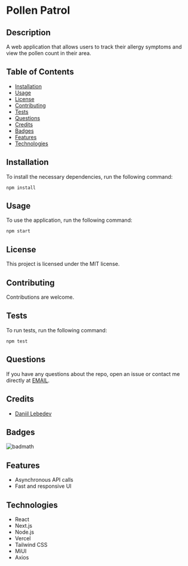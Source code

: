 # Pollen Patrol

## Description
A web application that allows users to track their allergy symptoms and view the pollen count in their area.

## Table of Contents
- [Installation](#installation)
- [Usage](#usage)
- [License](#license)
- [Contributing](#contributing)
- [Tests](#tests)
- [Questions](#questions)
- [Credits](#credits)
- [Badges](#badges)
- [Features](#features)
- [Technologies](#technologies)

## Installation
To install the necessary dependencies, run the following command:
```
npm install
```

## Usage
To use the application, run the following command:
```
npm start
```

## License
This project is licensed under the MIT license.

## Contributing
Contributions are welcome.

## Tests
To run tests, run the following command:
```
npm test
```

## Questions
If you have any questions about the repo, open an issue or contact me directly at [EMAIL](mailto:daniilwork247@gmail.com). 

## Credits
- [Daniil Lebedev](daniil-lebedev)

## Badges
![badmath](https://img.shields.io/github/languages/top/nielsenjared/badmath)

## Features
- Asynchronous API calls
- Fast and responsive UI

## Technologies
- React
- Next.js
- Node.js
- Vercel
- Tailwind CSS
- MiUI
- Axios

